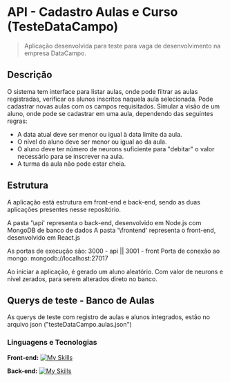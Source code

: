 # API - Cadastro Aulas e Curso (TesteDataCampo)
> Aplicação desenvolvida para teste para vaga de desenvolvimento na empresa DataCampo.

## Descrição
O sistema tem interface para listar aulas, onde pode filtrar as aulas registradas, verificar os alunos inscritos naquela aula selecionada.
Pode cadastrar novas aulas com os campos requisitados.
Simular a visão de um aluno, onde pode se cadastrar em uma aula, dependendo das seguintes regras:
- A data atual deve ser menor ou igual à data limite da aula.
- O nível do aluno deve ser menor ou igual ao da aula.
- O aluno deve ter número de neurons suficiente para "debitar" o valor necessário para se inscrever na aula.
- A turma da aula não pode estar cheia.

## Estrutura
A aplicação está estrutura em front-end e back-end, sendo as duas aplicações presentes nesse repositório.

A pasta '\api' representa o back-end, desenvolvido em Node.js com MongoDB de banco de dados
A pasta '\frontend' representa o front-end, desenvolvido em React.js

As portas de execução são: 3000 - api || 3001 - front 
Porta de conexão ao mongo: mongodb://localhost:27017

Ao iniciar a aplicação, é gerado um aluno aleatório. Com valor de neurons e nivel zerados, para serem alterados direto no banco.

## Querys de teste - Banco de Aulas
As querys de teste com registro de aulas e alunos integrados, estão no arquivo json ("testeDataCampo.aulas.json")

### Linguagens e Tecnologias
**Front-end:** 
[![My Skills](https://skillicons.dev/icons?i=react,js)](https://skillicons.dev)

**Back-end:** 
[![My Skills](https://skillicons.dev/icons?i=nodejs,mongodb)](https://skillicons.dev)




